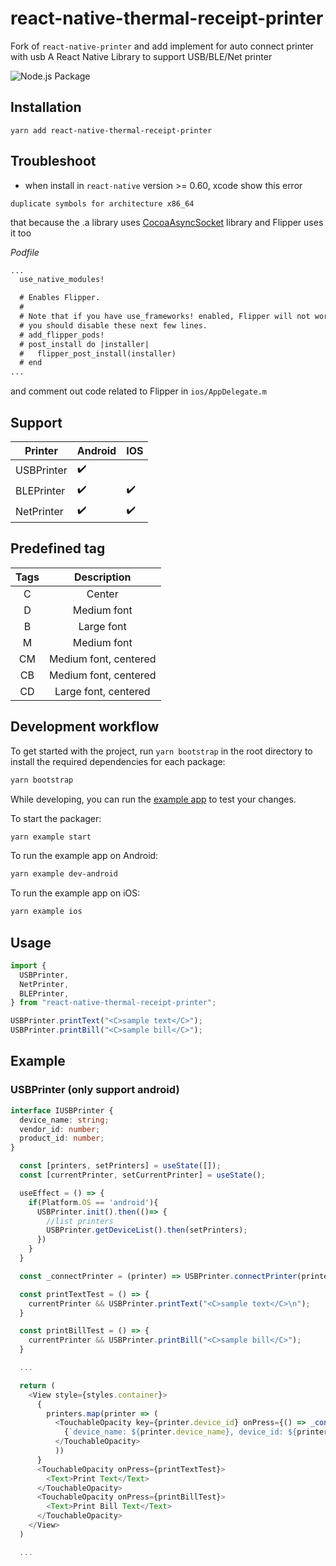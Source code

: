 # react-native-thermal-receipt-printer

Fork of `react-native-printer` and add implement for auto connect printer with usb
A React Native Library to support USB/BLE/Net printer

![Node.js Package](https://github.com/HeligPfleigh/react-native-thermal-receipt-printer/workflows/Node.js%20Package/badge.svg)

## Installation

```
yarn add react-native-thermal-receipt-printer
```

## Troubleshoot

- when install in `react-native` version >= 0.60, xcode show this error

```
duplicate symbols for architecture x86_64
```

that because the .a library uses [CocoaAsyncSocket](https://github.com/robbiehanson/CocoaAsyncSocket) library and Flipper uses it too

_Podfile_

```diff
...
  use_native_modules!

  # Enables Flipper.
  #
  # Note that if you have use_frameworks! enabled, Flipper will not work and
  # you should disable these next few lines.
  # add_flipper_pods!
  # post_install do |installer|
  #   flipper_post_install(installer)
  # end
...
```

and comment out code related to Flipper in `ios/AppDelegate.m`

## Support

| Printer    | Android            | IOS                |
| ---------- | ------------------ | ------------------ |
| USBPrinter | :heavy_check_mark: |                    |
| BLEPrinter | :heavy_check_mark: | :heavy_check_mark: |
| NetPrinter | :heavy_check_mark: | :heavy_check_mark: |

## Predefined tag
| Tags          | Description           |
|:-------------:|:---------------------:|
| C             | Center                |
| D             | Medium font           |
| B             | Large font            |
| M             | Medium font           |
| CM            | Medium font, centered |
| CB            | Medium font, centered |
| CD            | Large font, centered  |

## Development workflow

To get started with the project, run `yarn bootstrap` in the root directory to install the required dependencies for each package:

```sh
yarn bootstrap
```

While developing, you can run the [example app](/example/) to test your changes.

To start the packager:

```sh
yarn example start
```

To run the example app on Android:

```sh
yarn example dev-android
```

To run the example app on iOS:

```sh
yarn example ios
```

## Usage

```javascript
import {
  USBPrinter,
  NetPrinter,
  BLEPrinter,
} from "react-native-thermal-receipt-printer";

USBPrinter.printText("<C>sample text</C>");
USBPrinter.printBill("<C>sample bill</C>");
```

## Example

### USBPrinter (only support android)

```typescript
interface IUSBPrinter {
  device_name: string;
  vendor_id: number;
  product_id: number;
}
```

```javascript
  const [printers, setPrinters] = useState([]);
  const [currentPrinter, setCurrentPrinter] = useState();

  useEffect = () => {
    if(Platform.OS == 'android'){
      USBPrinter.init().then(()=> {
        //list printers
        USBPrinter.getDeviceList().then(setPrinters);
      })
    }
  }

  const _connectPrinter = (printer) => USBPrinter.connectPrinter(printer.vendorID, printer.productId).then(() => setCurrentPrinter(printer))

  const printTextTest = () => {
    currentPrinter && USBPrinter.printText("<C>sample text</C>\n");
  }

  const printBillTest = () => {
    currentPrinter && USBPrinter.printBill("<C>sample bill</C>");
  }

  ...

  return (
    <View style={styles.container}>
      {
        printers.map(printer => (
          <TouchableOpacity key={printer.device_id} onPress={() => _connectPrinter(printer)}>
            {`device_name: ${printer.device_name}, device_id: ${printer.device_id}, vendor_id: ${printer.vendor_id}, product_id: ${printer.product_id}`}
          </TouchableOpacity>
          ))
      }
      <TouchableOpacity onPress={printTextTest}>
        <Text>Print Text</Text>
      </TouchableOpacity>
      <TouchableOpacity onPress={printBillTest}>
        <Text>Print Bill Text</Text>
      </TouchableOpacity>
    </View>
  )

  ...

```
